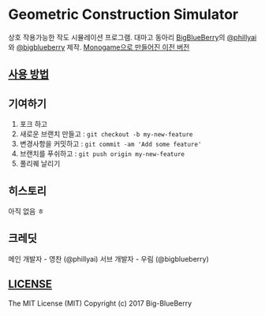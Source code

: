 # Geometric Construction Simulator

상호 작용가능한 작도 시뮬레이션 프로그램. 대마고 동아리 [BigBlueBerry](github.com/Big-BlueBerry)의 [@phillyai](github.com/phillyai) 와 [@bigblueberry](github.com/bigblueberry) 제작.
[Monogame으로 만들어진 이전 버전](https://github.com/Big-Blueberry/GCS)

## [사용 방법](https://github.com/Big-BlueBerry/GCS.WPF/wiki)

## 기여하기

1. 포크 하고
2. 새로운 브랜치 만들고 : `git checkout -b my-new-feature`
3. 변경사항을 커밋하고 : `git commit -am 'Add some feature'`
4. 브랜치를 푸쉬하고 : `git push origin my-new-feature`
5. 풀리퀘 날리기

## 히스토리

아직 없음 ㅎ

## 크레딧

메인 개발자 - 영찬 (@phillyai)
서브 개발자 - 우림 (@bigblueberry)

## [LICENSE](/LICENSE)

The MIT License (MIT)
Copyright (c) 2017 Big-BlueBerry